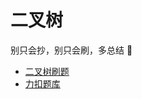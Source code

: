 # 二叉树

别只会抄，别只会刷，多总结 👿

- [二叉树刷题](https://labuladong.github.io/algo/di-yi-zhan-da78c/shou-ba-sh-66994/dong-ge-da-334dd/)
- [力扣题库](https://leetcode.cn/tag/binary-tree/problemset/)